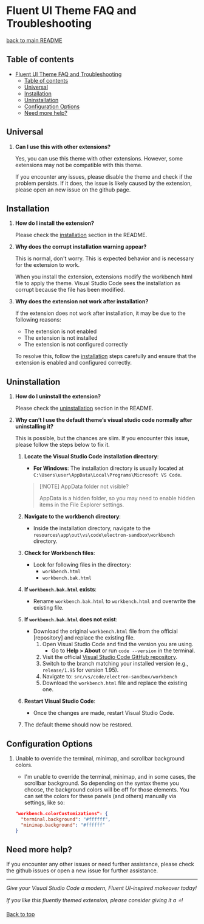 # Fluent UI Theme FAQ and Troubleshooting

[back to main README](/README.md)

## Table of contents

-   [Fluent UI Theme FAQ and Troubleshooting](#fluent-ui-theme-faq-and-troubleshooting)
    -   [Table of contents](#table-of-contents)
    -   [Universal](#universal)
    -   [Installation](#installation)
    -   [Uninstallation](#uninstallation)
    -   [Configuration Options](#configuration-options)
    -   [Need more help?](#need-more-help)

## Universal

1.  **Can I use this with other extensions?**

    Yes, you can use this theme with other extensions. However, some extensions may not be
    compatible with this theme.

    If you encounter any issues, please disable the theme and check if the problem persists. If it
    does, the issue is likely caused by the extension, please open an new issue on the github page.

## Installation

1.  **How do I install the extension?**

    Please check the [installation](/README.md#installation) section in the README.

2.  **Why does the corrupt installation warning appear?**

    This is normal, don't worry. This is expected behavior and is necessary for the extension to
    work.

    When you install the extension, extensions modify the workbench html file to apply the theme.
    Visual Studio Code sees the installation as corrupt because the file has been modified.

3.  **Why does the extension not work after installation?**

    If the extension does not work after installation, it may be due to the following reasons:

    -   The extension is not enabled
    -   The extension is not installed
    -   The extension is not configured correctly

    To resolve this, follow the [installation](/README.md#installation) steps carefully and ensure
    that the extension is enabled and configured correctly.

## Uninstallation

1. **How do I uninstall the extension?**

    Please check the [uninstallation](/README.md#uninstallation) section in the README.

2. **Why can’t I use the default theme’s visual studio code normally after uninstalling it?**

    This is possible, but the chances are slim. If you encounter this issue, please follow the steps
    below to fix it.

    1. **Locate the Visual Studio Code installation directory**:

        - **For Windows**: The installation directory is usually located at
          `C:\Users\user\AppData\Local\Programs\Microsoft VS Code`.

        > [!NOTE] AppData folder not visible?
        >
        > AppData is a hidden folder, so you may need to enable hidden items in the File Explorer
        > settings.

    2. **Navigate to the workbench directory**:
        - Inside the installation directory, navigate to the
          `resources\app\out\vs\code\electron-sandbox\workbench` directory.
    3. **Check for Workbench files**:
        - Look for following files in the directory:
            - `workbench.html`
            - `workbench.bak.html`
    4. **If `workbench.bak.html` exists**:
        - Rename `workbench.bak.html` to `workbench.html` and overwrite the existing file.
    5. **If `workbench.bak.html` does not exist**:
        - Download the original `workbench.html` file from the official [repository] and replace the
          existing file.
            1. Open Visual Studio Code and find the version you are using.
                - Go to **Help > About** or run `code --version` in the terminal.
            2. Visit the official
               [Visual Studio Code GitHub repository](https://github.com/microsoft/vscode/).
            3. Switch to the branch matching your installed version (e.g., `release/1.95` for
               version 1.95).
            4. Navigate to: `src/vs/code/electron-sandbox/workbench`
            5. Download the `workbench.html` file and replace the existing one.
    6. **Restart Visual Studio Code**:
        - Once the changes are made, restart Visual Studio Code.
    7. The default theme should now be restored.

## Configuration Options

1. Unable to override the terminal, minimap, and scrollbar background colors.

    - I'm unable to override the terminal, minimap, and in some cases, the scrollbar background. So
      depending on the syntax theme you choose, the background colors will be off for those
      elements. You can set the colors for these panels (and others) manually via settings, like so:

    ```json
    "workbench.colorCustomizations": {
      "terminal.background": "#ffffff",
      "minimap.background": "#ffffff"
    }
    ```

## Need more help?

If you encounter any other issues or need further assistance, please check the github issues or open
a new issue for further assistance.

---

_Give your Visual Studio Code a modern, Fluent UI-inspired makeover today!_

_If you like this fluently themed extension, please consider giving it a ⭐!_

[Back to top](#fluent-ui-theme-faq-and-troubleshooting)
